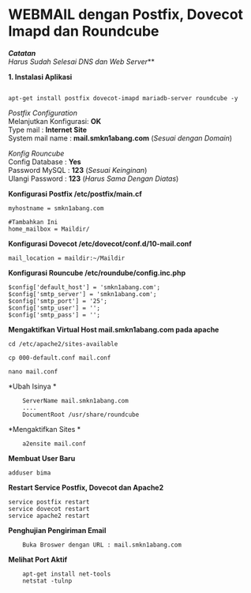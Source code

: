 # WEBMAIL dengan Postfix, Dovecot Imapd dan Roundcube
***Catatan***  
*Harus Sudah Selesai DNS dan Web Server***

**1. Instalasi Aplikasi**
```console

apt-get install postfix dovecot-imapd mariadb-server roundcube -y

```
*Postfix Configuration*  
Melanjutkan Konfigurasi: **OK**  
Type mail : **Internet Site**  
System mail name : **mail.smkn1abang.com** (*Sesuai dengan Domain*)  

*Konfig Rouncube*   
Config Database : **Yes**  
Password MySQL : **123** (*Sesuai Keinginan*)  
Ulangi Password : **123** (*Harus Sama Dengan Diatas*)  

**Konfigurasi Postfix /etc/postfix/main.cf**  

```console
myhostname = smkn1abang.com

#Tambahkan Ini
home_mailbox = Maildir/
```

**Konfigurasi Dovecot /etc/dovecot/conf.d/10-mail.conf**
```console
mail_location = maildir:~/Maildir
```

**Konfigurasi Rouncube /etc/roundube/config.inc.php**
```console
$config['default_host'] = 'smkn1abang.com';
$config['smtp_server'] = 'smkn1abang.com';
$config['smtp_port'] = '25';
$config['smtp_user'] = '';
$config['smtp_pass'] = '';
```

**Mengaktifkan Virtual Host mail.smkn1abang.com pada apache**
```console
cd /etc/apache2/sites-available

cp 000-default.conf mail.conf

nano mail.conf
```

*Ubah Isinya *

```console
    ServerName mail.smkn1abang.com
    ....
    DocumentRoot /usr/share/roundcube
```

*Mengaktifkan Sites *
```console
    a2ensite mail.conf
```

**Membuat User Baru**
```console
adduser bima
```

**Restart Service Postfix, Dovecot dan Apache2**
```console
service postfix restart
service dovecot restart
service apache2 restart
```

**Penghujian Pengiriman Email**
```console
    Buka Broswer dengan URL : mail.smkn1abang.com
```

**Melihat Port Aktif**
```console
    apt-get install net-tools
    netstat -tulnp
```
